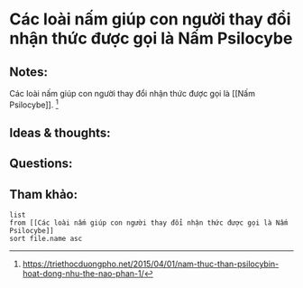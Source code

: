 # Các loài nấm giúp con người thay đổi nhận thức được gọi là Nấm Psilocybe

## Notes:
Các loài nấm giúp con người thay đổi nhận thức được gọi là [[Nấm Psilocybe]]. [^1]

## Ideas & thoughts:

## Questions:


## Tham khảo:
```dataview
list
from [[Các loài nấm giúp con người thay đổi nhận thức được gọi là Nấm Psilocybe]]
sort file.name asc
```
[^1]: https://triethocduongpho.net/2015/04/01/nam-thuc-than-psilocybin-hoat-dong-nhu-the-nao-phan-1/